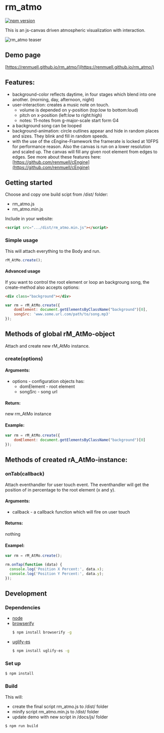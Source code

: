 # rm_atmo

[![npm version](https://badge.fury.io/js/rm_atmo.svg)](https://badge.fury.io/js/rm_atmo)

This is an js-canvas driven atmospheric visualization with interaction.

![rm_atmo teaser](https://renmuell.github.io/assets/img/rm_atmo.gif)

## Demo page

[https://renmuell.github.io/rm_atmo/](https://renmuell.github.io/rm_atmo/)

## Features:

* background-color reflects daytime, in four stages which blend into one another. (morning, day, afternoon, night)
* user-interaction: creates a music note on touch. 
  * volume is depended on y-position (top:low to bottom:loud)
  * pitch on x-position (left:low to right:high)
  * notes: 11-notes from g-major-scale start form G4
* a background song can be looped
* background-animation: circle outlines appear and hide in random places and sizes. They blink and fill in random speeds.
* with the use of the cEngine-Framework the framerate is locked at 10FPS for performance reason. Also the canvas is run on a lower resolution and scaled up. The canvas will fill any given root element from edges to edges. See more about these features here: [https://github.com/renmuell/cEngine](https://github.com/renmuell/cEngine)

## Getting started

Choose and copy one build scipt from /dist/ folder:

* rm_atmo.js
* rm_atmo.min.js

Include in your website:

```html
<script src=".../dist/rm_atmo.min.js"></script>
```

### Simple usage

This will attach everything to the Body and run.

```js
rM_AtMo.create();

```

#### Advanced usage

If you want to control the root element or loop an backgroung song, the create-method also accepts options:

```html
<div class="background"></div>
```

```js
var rm = rM_AtMo.create({
    domElement: document.getElementsByClassName("background")[0],
    songSrc: 'www.some.url.com/path/to/song.mp3'
});

```

## Methods of global rM_AtMo-object

Attach and create new rM_AtMo instance.

### create(options)

#### Arguments:

+ options - configuration objects has:
  + domElement - root element
  + songSrc - song url

#### Return:

new rm_AtMo instance

#### Example:

```js
var rm = rM_AtMo.create({
    domElement: document.getElementsByClassName("background")[0]
});

```

## Methods of created rA_AtMo-instance:

### onTab(callback)

Attach eventhandler for user touch event. The eventhandler will get the position of in percentage to the root element (x and y).

#### Arguments:

* callback <function> - a callback function which will fire on user touch

#### Returns:

nothing

#### Exampel:


```js
var rm = rM_AtMo.create();

rm.onTap(function (data) {
  console.log('Position X Percent:', data.x);
  console.log('Position Y Percent:', data.y);
});

```

## Development

### Dependencies

* [node](https://nodejs.org/)
* [browserify](http://browserify.org/)
    ```bash
    $ npm install browserify -g
    ```   
* [uglify-es](https://www.npmjs.com/package/uglify-es)
    ```bash
    $ npm install uglify-es -g
    ```   

### Set up

```bash
$ npm install
```

### Build

This will:

* create the final script rm_atmo.js to /dist/ folder
* minify script rm_atmo.min.js to /dist/ folder
* update demo with new script in /docs/js/ folder

```bash
$ npm run build
```
